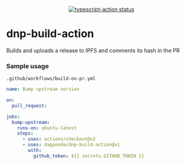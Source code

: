 <p align="center">
  <a href="https://github.com/actions/typescript-action/actions"><img alt="typescript-action status" src="https://github.com/actions/typescript-action/workflows/build-test/badge.svg"></a>
</p>

# dnp-build-action

Builds and uploads a release to IPFS and comments its hash in the PR

### Sample usage

`.github/workflows/build-on-pr.yml`

```yaml
name: Bump upstream version

on:
  pull_request:

jobs:
  bump-upstream:
    runs-on: ubuntu-latest
    steps:
      - uses: actions/checkout@v2
      - uses: dappnode/dnp-build-action@v1
        with:
          github_token: ${{ secrets.GITHUB_TOKEN }}
```

